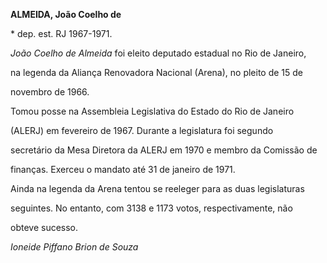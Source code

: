 **ALMEIDA, João Coelho de**



\* dep. est. RJ 1967-1971.



*João Coelho de Almeida* foi eleito deputado estadual no Rio de Janeiro,

na legenda da Aliança Renovadora Nacional (Arena), no pleito de 15 de

novembro de 1966.



Tomou posse na Assembleia Legislativa do Estado do Rio de Janeiro

(ALERJ) em fevereiro de 1967. Durante a legislatura foi segundo

secretário da Mesa Diretora da ALERJ em 1970 e membro da Comissão de

finanças. Exerceu o mandato até 31 de janeiro de 1971.



Ainda na legenda da Arena tentou se reeleger para as duas legislaturas

seguintes. No entanto, com 3138 e 1173 votos, respectivamente, não

obteve sucesso.



*Ioneide Piffano Brion de Souza*



